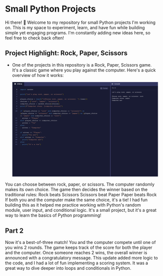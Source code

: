 # Small Python Projects
Hi there! 👋 Welcome to my repository for small Python projects I'm working on. This is my space to experiment, learn, and have fun while building simple yet engaging programs. I'm constantly adding new ideas here, so feel free to check back often!

## Project Highlight: Rock, Paper, Scissors
- One of the projects in this repository is a Rock, Paper, Scissors game. It's a classic game where you play against the computer. Here's a quick overview of how it works:

  <img src = "Screenshot 2024-11-20 11.13.25 PM.png">

You can choose between rock, paper, or scissors.
The computer randomly makes its own choice.
The game then decides the winner based on the traditional rules:
Rock beats Scissors
Scissors beat Paper
Paper beats Rock
If both you and the computer make the same choice, it's a tie!
I had fun building this as it helped me practice working with Python's random module, user input, and conditional logic. It's a small project, but it's a great way to learn the basics of Python programming!

## Part 2
Now it's a best-of-three match! You and the computer compete until one of you wins 2 rounds.
The game keeps track of the score for both the player and the computer.
Once someone reaches 2 wins, the overall winner is announced with a congratulatory message.
This update added more logic to the code, and I had a lot of fun implementing a scoring system. It was a great way to dive deeper into loops and conditionals in Python.
